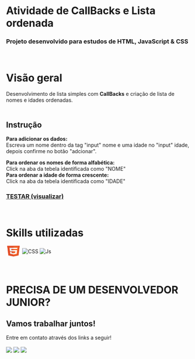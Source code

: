 <div>
<h1>Atividade de CallBacks e Lista ordenada</h1>
</div>

<h3>
  Projeto desenvolvido para estudos de <strong>HTML, JavaScript & CSS</strong>
</h3>
<br>


<div id="visao">
<h1>Visão geral</h1>
 Desenvolvimento de lista simples com <strong>CallBacks</strong> e criação de lista de nomes e idades ordenadas.
</div>
<br>
<h2>Instrução</h2>
<strong>Para adicionar os dados:</strong><br> Escreva um nome dentro da tag "input" nome e uma idade no "input" idade, depois confirme no botão "adcionar". 
<br>

<strong>Para ordenar os nomes de forma alfabética:</strong> <br>Click na aba da tebela identificada como "NOME"
<br>
<strong>Para ordenar a idade de forma crescente:</strong> <br>Click na aba da tebela identificada como "IDADE"

<h3>
<a href="https://melvimjones.github.io/CallBack_lista_de_nomes_e_Idades_Ordenado/" target="_blank">TESTAR (visualizar)</a> </h3>
<br>

<div id="leng">
<h1>Skills utilizadas</h1>

 <img align="center" alt="HTML" height="30" width="40" src="https://raw.githubusercontent.com/devicons/devicon/master/icons/html5/html5-original.svg">
  <img align="center" alt="CSS" height="30" width="40" src="https://cdn.jsdelivr.net/gh/devicons/devicon/icons/css3/css3-original.svg">
  <img align="center" alt="Js" height="30" width="40" src="https://cdn.jsdelivr.net/gh/devicons/devicon/icons/javascript/javascript-original.svg">

          
</div>
<br>

<br>

<div id="contato">
<h1>PRECISA DE UM DESENVOLVEDOR JUNIOR?</h1>
<h2>Vamos trabalhar juntos!</h2>
Entre em contato através dos links a seguir!
<br>
<br>
<a href="https://www.linkedin.com/in/melvimjones/" target="_blank"><img src="https://img.shields.io/badge/-LinkedIn-%230077B5?style=for-the-badge&logo=linkedin&logoColor=white" target="_blank"></a>
<a href = "mailto:melvimjones31@gmail.com"><img src="https://img.shields.io/badge/Gmail-D14836?style=for-the-badge&logo=gmail&logoColor=white" target="_blank"></a>
<a href="https://api.whatsapp.com/send?phone=55067992665457" target="_blank"><img src="https://img.shields.io/badge/WhatsApp-25D366?style=for-the-badge&logo=whatsapp&logoColor=white" target="_blank"></a>

</div>
<br>
<br>
<br>

